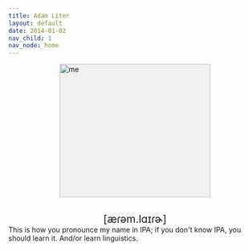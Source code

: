 ```yaml
---
title: Adam Liter
layout: default
date: 2014-01-02
nav_child: 1
nav_node: home
---
```


<img height="266" width="300" style="display: block;margin-left: auto;margin-right: auto;background-color:#F0F0F0;" alt="me" src="http://i.imgur.com/FpD2Z9h.gif" />
					
<br />
					
<p><span style="text-align:center; white-space:nowrap;display: block;margin-left: auto;margin-right: auto; font-size:150%;">[&aelig;&#638;&#601;m.l&#593;&#618;&#638;&#602;]</span><span class="tooltips">This is how you pronounce my name in IPA; if you don't know IPA, you should learn it. And/or learn linguistics.</span></p>
